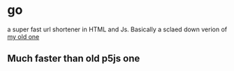 # go
a super fast url shortener in HTML and Js. Basically a sclaed down verion of [my old one](github.com/skparab1/js-url-shortener)

## Much faster than old p5js one

